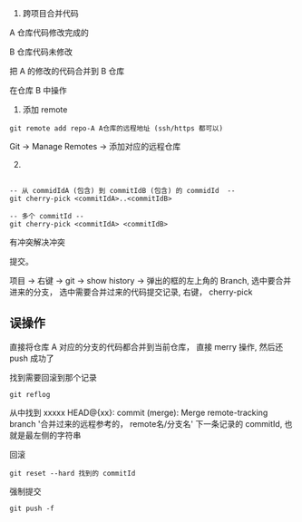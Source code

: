 
1. 跨项目合并代码

A 仓库代码修改完成的

B 仓库代码未修改

把 A 的修改的代码合并到 B 仓库

在仓库 B 中操作

1. 添加 remote

```git
git remote add repo-A A仓库的远程地址 (ssh/https 都可以)
```

Git -> Manage Remotes -> 添加对应的远程仓库

2.  

```git

-- 从 commidIdA (包含) 到 commitIdB (包含) 的 commidId  --
git cherry-pick <commitIdA>..<commitIdB>

-- 多个 commitId --
git cherry-pick <commitIdA> <commitIdB>
```

有冲突解决冲突

提交。


项目 -> 右键 -> git -> show history -> 弹出的框的左上角的 Branch, 选中要合并进来的分支， 选中需要合并过来的代码提交记录, 右键， cherry-pick 


## 误操作

直接将仓库 A 对应的分支的代码都合并到当前仓库， 直接 merry 操作, 然后还 push 成功了

找到需要回滚到那个记录

```git
git reflog
```

从中找到 xxxxx HEAD@{xx}: commit (merge): Merge remote-tracking branch '合并过来的远程参考的， remote名/分支名' 下一条记录的 commitId, 也就是最左侧的字符串

回滚

```git
git reset --hard 找到的 commitId
```

强制提交

```git 
git push -f
```